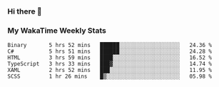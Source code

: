 ### Hi there 👋

<!--
**royschrauwen/royschrauwen** is a ✨ _special_ ✨ repository because its `README.md` (this file) appears on your GitHub profile.

Here are some ideas to get you started:

- 🔭 I’m currently working on ...
- 🌱 I’m currently learning ...
- 👯 I’m looking to collaborate on ...
- 🤔 I’m looking for help with ...
- 💬 Ask me about ...
- 📫 How to reach me: ...
- 😄 Pronouns: ...
- ⚡ Fun fact: ...
-->


### My WakaTime Weekly Stats
<!--START_SECTION:waka-->

```text
Binary       5 hrs 52 mins   ██████░░░░░░░░░░░░░░░░░░░   24.36 %
C#           5 hrs 51 mins   ██████░░░░░░░░░░░░░░░░░░░   24.28 %
HTML         3 hrs 59 mins   ████░░░░░░░░░░░░░░░░░░░░░   16.52 %
TypeScript   3 hrs 33 mins   ███▓░░░░░░░░░░░░░░░░░░░░░   14.74 %
XAML         2 hrs 52 mins   ███░░░░░░░░░░░░░░░░░░░░░░   11.95 %
SCSS         1 hr 26 mins    █▒░░░░░░░░░░░░░░░░░░░░░░░   05.98 %
```

<!--END_SECTION:waka-->
